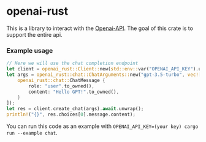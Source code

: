# openai-rust
This is a library to interact with the [Openai-API](https://platform.openai.com/docs/api-reference). The goal of this crate is to support the entire api.

### Example usage
```RUST
// Here we will use the chat completion endpoint
let client = openai_rust::Client::new(std::env::var("OPENAI_API_KEY").unwrap());
let args = openai_rust::chat::ChatArguments::new("gpt-3.5-turbo", vec![
    openai_rust::chat::ChatMessage {
        role: "user".to_owned(),
        content: "Hello GPT!".to_owned(),
    }
]);
let res = client.create_chat(args).await.unwrap();
println!("{}", res.choices[0].message.content);
```
You can run this code as an example with `OPENAI_API_KEY=(your key) cargo run --example chat`.
